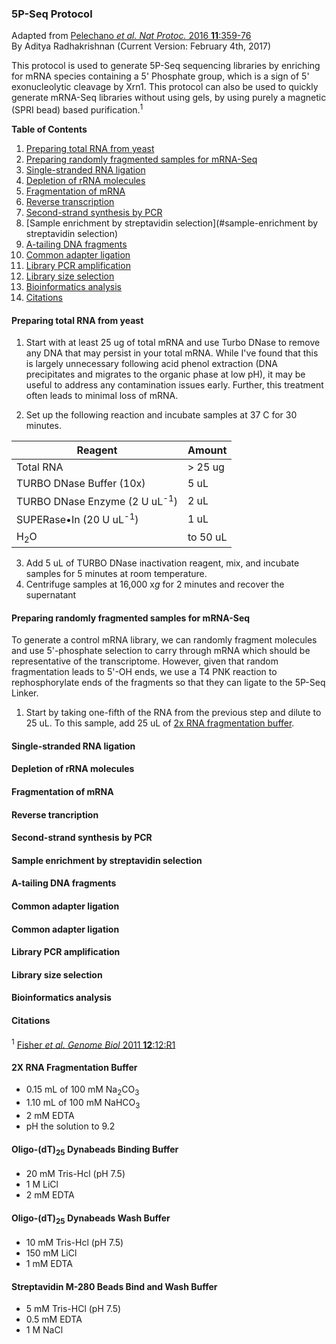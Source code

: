 ### 5P-Seq Protocol
Adapted from [Pelechano *et al. Nat Protoc.* 2016 **11**:359-76](https://www.ncbi.nlm.nih.gov/pubmed/?term=genome-wide+quantification+of+5'-phosphorylated)<br />
By Aditya Radhakrishnan (Current Version: February 4th, 2017)

This protocol is used to generate 5P-Seq sequencing libraries by enriching for mRNA species containing a 5' Phosphate group, which is a sign of 5' exonucleolytic cleavage by Xrn1. This protocol can also be used to quickly generate mRNA-Seq libraries without using gels, by using purely a magnetic (SPRI bead) based purification.<sup>1</sup>

**Table of Contents**

1. [Preparing total RNA from yeast](#preparing-total-rna-from-yeast)
2. [Preparing randomly fragmented samples for mRNA-Seq](#preparing-randomly-fragmented-samples-for-mrna-seq)
3. [Single-stranded RNA ligation](#single-stranded-rna-ligation)
4. [Depletion of rRNA molecules](#depletion-of-rrna-molecules)
5. [Fragmentation of mRNA](#fragmentation-of-mrna)
6. [Reverse transcription](#reverse-transcription)
7. [Second-strand synthesis by PCR](#second-strand-synthesis-by-pcr)
8. [Sample enrichment by streptavidin selection](#sample-enrichment by streptavidin selection)
9. [A-tailing DNA fragments](#a-tailing-dna-fragments)
10. [Common adapter ligation](#common-adapter-ligation)
11. [Library PCR amplification](#library-pcr-amplification)
12. [Library size selection](#library-size-selection)
13. [Bioinformatics analysis](#bioinformatics-analysis)
14. [Citations](#citations)

#### Preparing total RNA from yeast

1) Start with at least 25 ug of total mRNA and use Turbo DNase to remove any DNA that may persist in your total mRNA. While I've found that this is largely unnecessary following acid phenol extraction (DNA precipitates and migrates to the organic phase at low pH), it may be useful to address any contamination issues early. Further, this treatment often leads to minimal loss of mRNA.

2) Set up the following reaction and incubate samples at 37 <sup></sup>C for 30 minutes.

| Reagent                                  | Amount  |
|------------------------------------------|---------|
| Total RNA                                | > 25 ug |
| TURBO DNase Buffer (10x)                 | 5 uL    |
| TURBO DNase Enzyme (2 U uL<sup>-1</sup>) | 2 uL    |
| SUPERase•In (20 U uL<sup>-1</sup>)       | 1 uL    |
| H<sub>2</sub>O                           | to 50 uL|

3) Add 5 uL of TURBO DNase inactivation reagent, mix, and incubate samples for 5 minutes at room temperature.
4) Centrifuge samples at 16,000 x*g* for 2 minutes and recover the supernatant

#### Preparing randomly fragmented samples for mRNA-Seq

To generate a control mRNA library, we can randomly fragment molecules and use 5'-phosphate selection to carry through mRNA which should be representative of the transcriptome. However, given that random fragmentation leads to 5'-OH ends, we use a T4 PNK reaction to rephosphorylate ends of the fragments so that they can ligate to the 5P-Seq Linker.

1) Start by taking one-fifth of the RNA from the previous step and dilute to 25 uL. To this sample, add 25 uL of [2x RNA fragmentation buffer](#2x-rna-fragmentation-buffer). 


#### Single-stranded RNA ligation

#### Depletion of rRNA molecules

#### Fragmentation of mRNA

#### Reverse trancription

#### Second-strand synthesis by PCR

#### Sample enrichment by streptavidin selection

#### A-tailing DNA fragments

#### Common adapter ligation

#### Common adapter ligation

#### Library PCR amplification

#### Library size selection

#### Bioinformatics analysis

#### Citations

<sup>1</sup> [Fisher *et al. Genome Biol* 2011 **12**:12:R1](https://www.ncbi.nlm.nih.gov/pubmed/21205303)

#### 2X RNA Fragmentation Buffer
* 0.15 mL of 100 mM Na<sub>2</sub>CO<sub>3</sub>
* 1.10 mL of 100 mM NaHCO<sub>3</sub>
* 2 mM EDTA
* pH the solution to 9.2

#### Oligo-(dT)<sub>25</sub> Dynabeads Binding Buffer

* 20 mM Tris-Hcl (pH 7.5)
* 1 M LiCl
* 2 mM EDTA

#### Oligo-(dT)<sub>25</sub> Dynabeads Wash Buffer

* 10 mM Tris-Hcl (pH 7.5)
* 150 mM LiCl
* 1 mM EDTA

#### Streptavidin M-280 Beads Bind and Wash Buffer

* 5 mM Tris-HCl (pH 7.5)
* 0.5 mM EDTA
* 1 M NaCl
